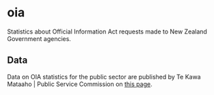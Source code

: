 # oia
Statistics about Official Information Act requests made to New Zealand Government agencies.

## Data
Data on OIA statistics for the public sector are published by Te Kawa Mataaho | Public Service Commission on [this page](https://www.publicservice.govt.nz/guidance/official-information/oia-statistics/).


